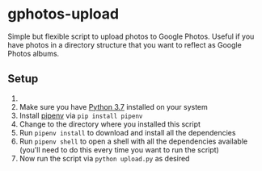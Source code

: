 # gphotos-upload
Simple but flexible script to upload photos to Google Photos. Useful if you have photos in a directory structure that you want to reflect as Google Photos albums.
## Setup
1. 
2. Make sure you have [Python 3.7](https://www.python.org/downloads/) installed on your system
3. Install [pipenv](https://pypi.org/project/pipenv/) via `pip install pipenv`
4. Change to the directory where you installed this script
5. Run `pipenv install` to download and install all the dependencies
6. Run `pipenv shell` to open a shell with all the dependencies available (you'll need to do this every time you want to run the script)
7. Now run the script via `python upload.py` as desired

 